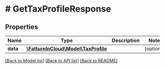 # # GetTaxProfileResponse

## Properties

Name | Type | Description | Notes
------------ | ------------- | ------------- | -------------
**data** | [**\FattureInCloud\Model\TaxProfile**](TaxProfile.md) |  | [optional]

[[Back to Model list]](../../README.md#models) [[Back to API list]](../../README.md#endpoints) [[Back to README]](../../README.md)
